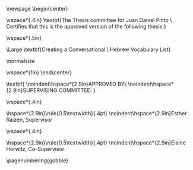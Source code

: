 \newpage
\begin{center}

\vspace*{.4in}
\textbf{The Thesis committee for Juan Daniel Pinto \\ Certifies that this is the approved version of the following thesis:}

\vspace*{.5in}

\Large
\textbf{Creating a Conversational \\ Hebrew Vocabulary List}

\normalsize

\vspace*{1in}
\end{center}

\textbf{
\noindent\hspace*{2.9in}APPROVED BY\\
\noindent\hspace*{2.9in}SUPERVISING COMMITTEE:
}

\vspace*{.4in}

\hspace*{2.9in}\rule{0.5\textwidth}{.4pt}
\noindent\hspace*{2.9in}Esther Raizen, Supervisor

\vspace*{.4in}

\hspace*{2.9in}\rule{0.5\textwidth}{.4pt}
\noindent\hspace*{2.9in}Elaine Horwitz, Co-Supervisor


\pagenumbering{gobble}
